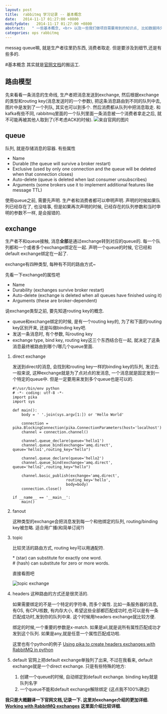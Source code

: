 ```yaml
---
layout: post
title:  rabbitmq 学习记录 -- 基本概念
date:   2014-11-17 01:27:00 +0800
modifydate:   2014-11-17 01:27:00 +0800
abstract:   " 一些基本概念, <br> 以及一些我们做项目需要用到的知识点, 比如数据持久化, ACK, exchange to exchange, delay, TTL"
categories: ops rabbitmq
---
```


messag queue嘛, 就是生产者往里扔东西, 消费者取走. 但是要涉及到细节,还是有些多的.

#基本概念
其实就是[官网文档](https://www.rabbitmq.com/tutorials/amqp-concepts.html)的搬运工.


## 路由模型
先来看看一条消息的生命线, 生产者把消息发送到exchange, 然后根据exchange的类型和routing key(消息发送时的一个参数), 把这条消息路由到不同的队列中去, 图片中是发到了一个列队, 其实也可以到多个. 然后消费都从队列中把消息取走. 
和kafka有些不同, rabbitmq里面的一个队列里面一条消息被一个消费者拿走之后, 就不可能再被其他人取到了(不考虑ACK的时候). 
![来自官网的图片](https://www.rabbitmq.com/img/tutorials/intro/hello-world-example-routing.png)

## queue
队列, 就是存储消息的容器. 有些属性

- Name
-	Durable (the queue will survive a broker restart)
-	Exclusive (used by only one connection and the queue will be deleted when that connection closes)
-	Auto-delete (queue is deleted when last consumer unsubscribes)
-	Arguments (some brokers use it to implement additional features like message TTL)

使用queue之前, 需要先声明. 生产者和消费者都可以申明声明. 
声明的时候如果队列已经存在了, 也没啥事, 但是如果再次声明的时候, 已经存在的队列参数和当时申明的参数不一样, 是会报错的.

## exchange
生产者不和queue接触, 消息**全部**是通过exchange转到对应的queue的. 每一个队列都和一个或者多个exchange绑定在一起. 声明一个queue的时候, 它已经和default exchange绑定在一起了.

exchange有四种类型, 每种有不同的路由方式~

先看一下exchange的属性吧

- Name
- Durability (exchanges survive broker restart)
- Auto-delete (exchange is deleted when all queues have finished using it)
- Arguments (these are broker-dependent)

说exchange类型之前, 要先知道routing key的概念.
- queue和exchange绑定的时候, 是有一个routing key的, 为了和下面的routing key区别开来, 还是叫做binding key吧.
- 发送一条消息时, 有个参数, 叫routing key
- exchange type, bind key, routing key这三个东西结合在一起, 就决定了这条消息最终被路由到哪个/哪几个queue里面.

1.  direct exchange

    发送到direct的消息, 会找到和routing key一样的binding key的队列, 发过去.
    一般来说, 这种exchange就是为了点对点的发消息, 一个消息就是固定发到一个特定的queue中. 但是一定要用来发到多个queue也是可以的.

        #!/usr/bin/env python  
        # -*- coding: utf-8 -*-
        import pika
        import sys

        def main():        
            body = ' '.join(sys.argv[1:]) or 'Hello World'
            
            connection = pika.BlockingConnection(pika.ConnectionParameters(host='localhost'))
            channel = connection.channel()
             
            channel.queue_declare(queue='hello1')
            channel.queue_bind(exchange='amq.direct', queue='hello1',routing_key="hello")
        
            channel.queue_declare(queue='hello2')
            channel.queue_bind(exchange='amq.direct', queue='hello2',routing_key="hello")
        
            channel.basic_publish(exchange='amq.direct',
                                routing_key='hello',
                                body=body)
            connection.close()
        
        if __name__ == '__main__':
            main()
            
2.  fanout

    这种类型的exchange会把消息发到每一个和他绑定的队列, routing/binding key被忽略. 适合用广播(和简单订阅?)

3.  topic

    比较灵活的路由方式, routing key可以用通配符.

    \* (star) can substitute for exactly one word.  
    \# (hash) can substitute for zero or more words.

    直接看图吧

    ![topic exchange](https://www.rabbitmq.com/img/tutorials/python-five.png)

4. headers
    这种路由的方式还是很灵活的.

    如果需要绑定的不是一个特定的字符串, 而多个属性. 比如一条服务器的消息, 有OS, 有CPU核数, 有内存大小, 希望这些全部都匹配成功时,也可以是有一条匹配成功时,发到你的队列中来. 这个时候用headers exchange就比较方便.

    绑定的时候,一个重要的参数是x-match. 如果是all,就是说所有属性匹配成功才发到这个队列. 如果是any,就是任意一个属性匹配成功啦.

    这里也有个python的例子 [Using pika to create headers exchanges with RabbitMQ in python](http://deontologician.tumblr.com/post/19741542377/using-pika-to-create-headers-exchanges-with-rabbitmq-in)

5. default
    官网上把default exchange单独列了出来, 不过在我看来, default exchange就是一个direct exchange.  只是有些特殊的地方:
	1. 创建一个queue的时候, 自动绑定到default exchange. binding key就是队列名字
	2. 一个queue不能和default exchange解除绑定 (这点我不100%确定)


**我只是大概翻译一下官网文档,记录一下. 这里对exchange介绍的更加详细. [Working with RabbitMQ exchanges](http://rubybunny.info/articles/exchanges.html#headers_exchanges) 这里面介绍比较详细.**
